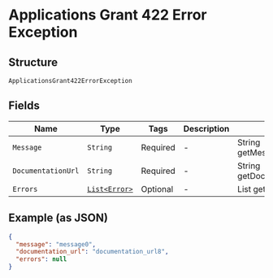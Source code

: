 
# Applications Grant 422 Error Exception

## Structure

`ApplicationsGrant422ErrorException`

## Fields

| Name | Type | Tags | Description | Getter | Setter |
|  --- | --- | --- | --- | --- | --- |
| `Message` | `String` | Required | - | String getMessageField() | setMessageField(String messageField) |
| `DocumentationUrl` | `String` | Required | - | String getDocumentationUrl() | setDocumentationUrl(String documentationUrl) |
| `Errors` | [`List<Error>`](../../doc/models/error.md) | Optional | - | List<Error> getErrors() | setErrors(List<Error> errors) |

## Example (as JSON)

```json
{
  "message": "message0",
  "documentation_url": "documentation_url8",
  "errors": null
}
```

